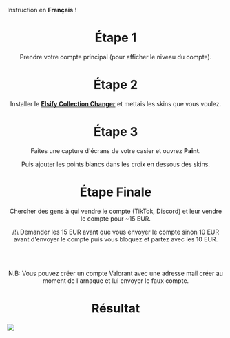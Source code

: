 
Instruction en **Français** !

<h1 align="center">Étape 1</h1>
<div align="center">
  <p>Prendre votre compte principal (pour afficher le niveau du compte).</p>
</div>

<h1 align="center">Étape 2</h1>
<div align="center">
  <p>Installer le <b><a href="https://frostchanger.de/valorant">Elsify Collection Changer</a></b> et mettais les skins que vous voulez.</p>
</div>

<h1 align="center">Étape 3</h1>
<div align="center">
  <p>Faites une capture d'écrans de votre casier et ouvrez <b>Paint</b>.</p>
  <p>Puis ajouter les points blancs dans les croix en dessous des skins.</p>
</div>

<h1 align="center">Étape Finale</h1>
<div align="center">
  <p>Chercher des gens à qui vendre le compte (TikTok, Discord) et leur vendre le compte pour ~15 EUR.</p>
  <p>/!\ Demander les 15 EUR avant que vous envoyer le compte sinon 10 EUR avant d'envoyer le compte puis vous bloquez et partez avec les 10 EUR.</p>
  <br>
  <br>
  <p>N.B: Vous pouvez créer un compte Valorant avec une adresse mail créer au moment de l'arnaque et lui envoyer le faux compte.</p>
</div>

<h1 align="center">Résultat</h1>
<img align="center" src="https://cdn.discordapp.com/attachments/967506162863976488/987239112341868564/unknown-1.jpg">
